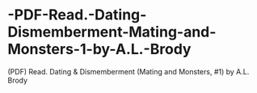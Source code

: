# -PDF-Read.-Dating-Dismemberment-Mating-and-Monsters-1-by-A.L.-Brody
(PDF) Read. Dating &amp; Dismemberment (Mating and Monsters, #1) by A.L. Brody

